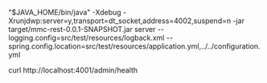 "$JAVA_HOME/bin/java" -Xdebug -Xrunjdwp:server=y,transport=dt_socket,address=4002,suspend=n -jar target/mmc-rest-0.0.1-SNAPSHOT.jar server --logging.config=src/test/resources/logback.xml --spring.config.location=src/test/resources/application.yml,../../configuration.yml

curl http://localhost:4001/admin/health
